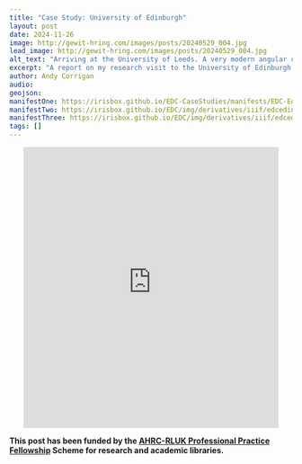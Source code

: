 ```yaml
---
title: "Case Study: University of Edinburgh"
layout: post
date: 2024-11-26
image: http://gewit-hring.com/images/posts/20240529_004.jpg
lead_image: http://gewit-hring.com/images/posts/20240529_004.jpg
alt_text: "Arriving at the University of Leeds. A very modern angular car park and a self portrait reflection in a mirrored surface"
excerpt: "A report on my research visit to the University of Edinburgh."
author: Andy Corrigan
audio:
geojson: 
manifestOne: https://irisbox.github.io/EDC-CaseStudies/manifests/EDC-Edinburgh-Manifest.json
manifestTwo: https://irisbox.github.io/EDC/img/derivatives/iiif/edcedinburgh02/manifest.json
manifestThree: https://irisbox.github.io/EDC/img/derivatives/iiif/edcedinburgh03/manifest.json
tags: []
---
```


<p align="center"><iframe src="https://fitzmuseum.cam.ac.uk/uv.html#?manifest={{ page.manifestOne }}&c=0&m=0&cv=0&config=&locales=en-GB:English (GB),cy-GB:Cymraeg,fr-FR:Français (FR),pl-PL:Polski,sv-SE:Svenska&r=0" width="90%" height="500" allowfullscreen frameborder="0"></iframe></p>  


**This post has been funded by the [AHRC-RLUK Professional Practice Fellowship](https://www.rluk.ac.uk/ppfs-fellows-2/) Scheme for research and academic libraries.**  
